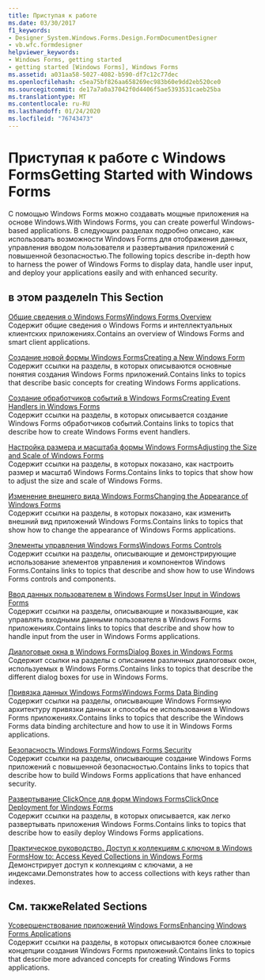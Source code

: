```yaml
---
title: Приступая к работе
ms.date: 03/30/2017
f1_keywords:
- Designer_System.Windows.Forms.Design.FormDocumentDesigner
- vb.wfc.formdesigner
helpviewer_keywords:
- Windows Forms, getting started
- getting started [Windows Forms], Windows Forms
ms.assetid: a031aa58-5027-4082-b590-df7c12c77dec
ms.openlocfilehash: c5ea75bf826aa658269ec983b60e9dd2eb520ce0
ms.sourcegitcommit: de17a7a0a37042f0d4406f5ae5393531caeb25ba
ms.translationtype: MT
ms.contentlocale: ru-RU
ms.lasthandoff: 01/24/2020
ms.locfileid: "76743473"
---
```

# <a name="getting-started-with-windows-forms"></a><span data-ttu-id="1ff6a-102">Приступая к работе с Windows Forms</span><span class="sxs-lookup"><span data-stu-id="1ff6a-102">Getting Started with Windows Forms</span></span>
<span data-ttu-id="1ff6a-103">С помощью Windows Forms можно создавать мощные приложения на основе Windows.</span><span class="sxs-lookup"><span data-stu-id="1ff6a-103">With Windows Forms, you can create powerful Windows-based applications.</span></span> <span data-ttu-id="1ff6a-104">В следующих разделах подробно описано, как использовать возможности Windows Forms для отображения данных, управления вводом пользователя и развертывания приложений с повышенной безопасностью.</span><span class="sxs-lookup"><span data-stu-id="1ff6a-104">The following topics describe in-depth how to harness the power of Windows Forms to display data, handle user input, and deploy your applications easily and with enhanced security.</span></span>  
  
## <a name="in-this-section"></a><span data-ttu-id="1ff6a-105">в этом разделе</span><span class="sxs-lookup"><span data-stu-id="1ff6a-105">In This Section</span></span>  
 [<span data-ttu-id="1ff6a-106">Общие сведения о Windows Forms</span><span class="sxs-lookup"><span data-stu-id="1ff6a-106">Windows Forms Overview</span></span>](windows-forms-overview.md)  
 <span data-ttu-id="1ff6a-107">Содержит общие сведения о Windows Forms и интеллектуальных клиентских приложениях.</span><span class="sxs-lookup"><span data-stu-id="1ff6a-107">Contains an overview of Windows Forms and smart client applications.</span></span>  
  
 [<span data-ttu-id="1ff6a-108">Создание новой формы Windows Forms</span><span class="sxs-lookup"><span data-stu-id="1ff6a-108">Creating a New Windows Form</span></span>](creating-a-new-windows-form.md)  
 <span data-ttu-id="1ff6a-109">Содержит ссылки на разделы, в которых описываются основные понятия создания Windows Forms приложений.</span><span class="sxs-lookup"><span data-stu-id="1ff6a-109">Contains links to topics that describe basic concepts for creating Windows Forms applications.</span></span>  
  
 [<span data-ttu-id="1ff6a-110">Создание обработчиков событий в Windows Forms</span><span class="sxs-lookup"><span data-stu-id="1ff6a-110">Creating Event Handlers in Windows Forms</span></span>](creating-event-handlers-in-windows-forms.md)  
 <span data-ttu-id="1ff6a-111">Содержит ссылки на разделы, в которых описывается создание Windows Forms обработчиков событий.</span><span class="sxs-lookup"><span data-stu-id="1ff6a-111">Contains links to topics that describe how to create Windows Forms event handlers.</span></span>  
  
 [<span data-ttu-id="1ff6a-112">Настройка размера и масштаба формы Windows Forms</span><span class="sxs-lookup"><span data-stu-id="1ff6a-112">Adjusting the Size and Scale of Windows Forms</span></span>](adjusting-the-size-and-scale-of-windows-forms.md)  
 <span data-ttu-id="1ff6a-113">Содержит ссылки на разделы, в которых показано, как настроить размер и масштаб Windows Forms.</span><span class="sxs-lookup"><span data-stu-id="1ff6a-113">Contains links to topics that show how to adjust the size and scale of Windows Forms.</span></span>  
  
 [<span data-ttu-id="1ff6a-114">Изменение внешнего вида Windows Forms</span><span class="sxs-lookup"><span data-stu-id="1ff6a-114">Changing the Appearance of Windows Forms</span></span>](changing-the-appearance-of-windows-forms.md)  
 <span data-ttu-id="1ff6a-115">Содержит ссылки на разделы, в которых показано, как изменить внешний вид приложений Windows Forms.</span><span class="sxs-lookup"><span data-stu-id="1ff6a-115">Contains links to topics that show how to change the appearance of Windows Forms applications.</span></span>  
  
 [<span data-ttu-id="1ff6a-116">Элементы управления Windows Forms</span><span class="sxs-lookup"><span data-stu-id="1ff6a-116">Windows Forms Controls</span></span>](./controls/index.md)  
 <span data-ttu-id="1ff6a-117">Содержит ссылки на разделы, описывающие и демонстрирующие использование элементов управления и компонентов Windows Forms.</span><span class="sxs-lookup"><span data-stu-id="1ff6a-117">Contains links to topics that describe and show how to use Windows Forms controls and components.</span></span>  
  
 [<span data-ttu-id="1ff6a-118">Ввод данных пользователем в Windows Forms</span><span class="sxs-lookup"><span data-stu-id="1ff6a-118">User Input in Windows Forms</span></span>](user-input-in-windows-forms.md)  
 <span data-ttu-id="1ff6a-119">Содержит ссылки на разделы, описывающие и показывающие, как управлять входными данными пользователя в Windows Forms приложениях.</span><span class="sxs-lookup"><span data-stu-id="1ff6a-119">Contains links to topics that describe and show how to handle input from the user in Windows Forms applications.</span></span>  
  
 [<span data-ttu-id="1ff6a-120">Диалоговые окна в Windows Forms</span><span class="sxs-lookup"><span data-stu-id="1ff6a-120">Dialog Boxes in Windows Forms</span></span>](dialog-boxes-in-windows-forms.md)  
 <span data-ttu-id="1ff6a-121">Содержит ссылки на разделы с описанием различных диалоговых окон, используемых в Windows Forms.</span><span class="sxs-lookup"><span data-stu-id="1ff6a-121">Contains links to topics that describe the different dialog boxes for use in Windows Forms.</span></span>  
  
 [<span data-ttu-id="1ff6a-122">Привязка данных Windows Forms</span><span class="sxs-lookup"><span data-stu-id="1ff6a-122">Windows Forms Data Binding</span></span>](windows-forms-data-binding.md)  
 <span data-ttu-id="1ff6a-123">Содержит ссылки на разделы, описывающие Windows Formsную архитектуру привязки данных и способы ее использования в Windows Forms приложениях.</span><span class="sxs-lookup"><span data-stu-id="1ff6a-123">Contains links to topics that describe the Windows Forms data binding architecture and how to use it in Windows Forms applications.</span></span>  
  
 [<span data-ttu-id="1ff6a-124">Безопасность Windows Forms</span><span class="sxs-lookup"><span data-stu-id="1ff6a-124">Windows Forms Security</span></span>](windows-forms-security.md)  
 <span data-ttu-id="1ff6a-125">Содержит ссылки на разделы, описывающие создание Windows Forms приложений с повышенной безопасностью.</span><span class="sxs-lookup"><span data-stu-id="1ff6a-125">Contains links to topics that describe how to build Windows Forms applications that have enhanced security.</span></span>  
  
 [<span data-ttu-id="1ff6a-126">Развертывание ClickOnce для форм Windows Forms</span><span class="sxs-lookup"><span data-stu-id="1ff6a-126">ClickOnce Deployment for Windows Forms</span></span>](clickonce-deployment-for-windows-forms.md)  
 <span data-ttu-id="1ff6a-127">Содержит ссылки на разделы, в которых описывается, как легко развертывать приложения Windows Forms.</span><span class="sxs-lookup"><span data-stu-id="1ff6a-127">Contains links to topics that describe how to easily deploy Windows Forms applications.</span></span>  
  
 [<span data-ttu-id="1ff6a-128">Практическое руководство. Доступ к коллекциям с ключом в Windows Forms</span><span class="sxs-lookup"><span data-stu-id="1ff6a-128">How to: Access Keyed Collections in Windows Forms</span></span>](how-to-access-keyed-collections-in-windows-forms.md)  
 <span data-ttu-id="1ff6a-129">Демонстрирует доступ к коллекциям с ключами, а не индексами.</span><span class="sxs-lookup"><span data-stu-id="1ff6a-129">Demonstrates how to access collections with keys rather than indexes.</span></span>  
  
## <a name="related-sections"></a><span data-ttu-id="1ff6a-130">См. также</span><span class="sxs-lookup"><span data-stu-id="1ff6a-130">Related Sections</span></span>  
 [<span data-ttu-id="1ff6a-131">Усовершенствование приложений Windows Forms</span><span class="sxs-lookup"><span data-stu-id="1ff6a-131">Enhancing Windows Forms Applications</span></span>](./advanced/index.md)  
 <span data-ttu-id="1ff6a-132">Содержит ссылки на разделы, в которых описываются более сложные концепции создания Windows Forms приложений.</span><span class="sxs-lookup"><span data-stu-id="1ff6a-132">Contains links to topics that describe more advanced concepts for creating Windows Forms applications.</span></span>
